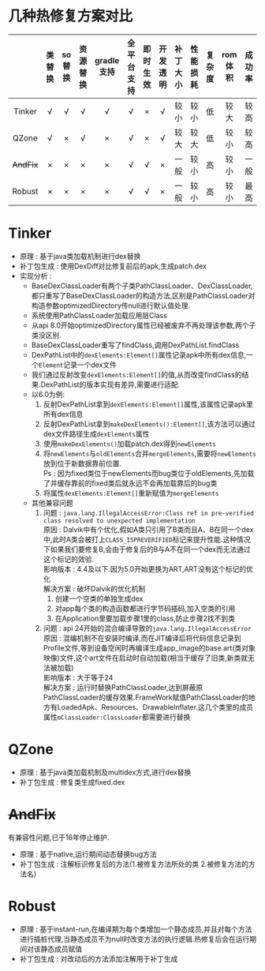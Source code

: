 # 几种热修复方案对比

|            | 类替换 | so替换 | 资源替换 | gradle支持 | 全平台支持 | 即时生效 | 开发透明 | 补丁大小 | 性能损耗 | 复杂度 | rom体积 | 成功率 |
|:----------:|:------:|:-----:|:--------:|:---------:|:----------:|:-------:|:--------:|:-------:|:-------:|:------:|:-------:|:-----:|
|   Tinker   |   √    |   √   |    √     |     √     |     √      |    ×    |    √     |  较小   |   较小   |   低   |  较大   |  较高  |
|   QZone    |   √    |   ×   |    √     |     ×     |     √      |    ×    |    √     |  较大   |   较大   |   低   |  较小   |  较高  |
| ~~AndFix~~ |   ×    |   ×   |    ×     |     ×     |     √      |    √    |    ×     |  一般   |   较小   |   高   |  较小   |  一般  |
|   Robust   |   ×    |   ×   |    ×     |     ×     |     √      |    √    |    ×     |  一般   |   较小   |   高   |  较小   |  最高  |

# Tinker
- 原理 : 基于java类加载机制进行dex替换
- 补丁包生成 : 使用DexDiff对比修复前后的apk,生成patch.dex
- 实现分析 :
  - BaseDexClassLoader有两个子类PathClassLoader、DexClassLoader,都只重写了BaseDexClassLoader的构造方法,区别是PathClassLoader对构造参数optimizedDirectory传null进行默认值处理.
  - 系统使用PathClassLoader加载应用层Class
  - 从api 8.0开始optimizedDirectory属性已经被废弃不再处理该参数,两个子类没区别.
  - BaseDexClassLoader重写了findClass,调用DexPathList.findClass
  - DexPathList中的`dexElements:Element[]`属性记录apk中所有dex信息,一个`Element`记录一个dex文件
  - 我们通过反射改变`dexElements:Element[]`的值,从而改变findClass的结果.DexPathList的版本实现有差异,需要进行适配.
  - 以6.0为例:
    1. 反射DexPathList拿到`dexElements:Element[]`属性,该属性记录apk里所有dex信息
    2. 反射DexPathList拿到`makeDexElements():Element[]`,该方法可以通过dex文件路径生成`dexElements`属性
    3. 使用`makeDexElements()`加载patch.dex得到`newElements`
    4. 将`newElements`与`oldElements`合并`mergeElements`,需要将`newElements`放到位于新数据靠前位置.  
       Ps : 因为fixed类位于newElements而bug类位于oldElements,先加载了并缓存靠前的fixed类后就永远不会再加载靠后的bug类
    5. 将属性`dexElements:Element[]`重新赋值为`mergeElements`
  - 其他兼容问题
    1. 问题 : `java.lang.IllegalAccessError:Class ref in pre-verified class resolved to unexpected implementation`  
       原因 : Dalvik中有个优化,假如A类只引用了B类而且A、B在同一个dex中,此时A类会被打上`CLASS_ISPREVERIFIED`标记来提升性能.这种情况下如果我们要修复B,会由于修复后的B与A不在同一个dex而无法通过这个标记的效验.  
       影响版本 : 4.4及以下.因为5.0开始更换为ART,ART没有这个标记的优化  
       解决方案 : 破坏Dalvik的优化机制
       1. 创建一个空类的单独生成dex
       2. 对app每个类的构造函数都进行字节码插码,加入空类的引用
       3. 在Application里要加载步骤1里的class,防止步骤2找不到类
    2. 问题 : api 24开始的混合编译导致的`java.lang.IllegalAccessError`  
       原因 : 混编机制不在安装时编译,而在JIT编译后将代码信息记录到Profile文件,等到设备空闲时再编译生成app_image的base.art(类对象映像)文件,这个art文件在启动时自动加载(相当于缓存了旧类,新类就无法被加载)  
       影响版本 : 大于等于24  
       解决方案 : 运行时替换PathClassLoader,达到屏蔽原PathClassLoader的缓存效果.FrameWork赋值PathClassLoader的地方有LoadedApk、Resources、DrawableInflater.这几个类里的成员属性`mClassLoader:ClassLoader`都需要进行替换


# QZone
- 原理 : 基于java类加载机制及multidex方式,进行dex替换
- 补丁包生成 : 修复类生成fixed.dex

# ~~AndFix~~
有兼容性问题,已于16年停止维护.
- 原理 : 基于native,运行期间动态替换bug方法
- 补丁包生成 : 注解标识修复后的方法(1.被修复方法所处的类 2.被修复方法的方法名)

# Robust
- 原理 : 基于instant-run,在编译期为每个类增加一个静态成员,并且对每个方法进行插桩代理,当静态成员不为null时改变方法的执行逻辑.热修复后会在运行期间对该静态成员赋值
- 补丁包生成 : 对改动后的方法添加注解用于补丁生成
